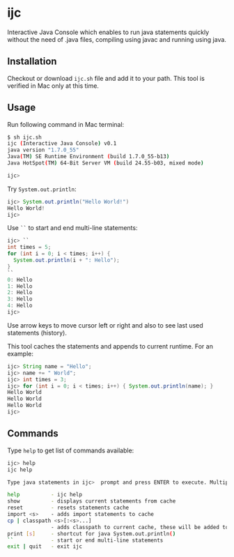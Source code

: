 ijc
===

Interactive Java Console which enables to run java statements quickly without the need of .java files, compiling using javac and running using java. 


Installation 
------------

Checkout or download <code>ijc.sh</code> file and add it to your path. This tool is verified in Mac only at this time. 


Usage
-----

Run following command in Mac terminal: 
```bash
$ sh ijc.sh 
ijc (Interactive Java Console) v0.1
java version "1.7.0_55"
Java(TM) SE Runtime Environment (build 1.7.0_55-b13)
Java HotSpot(TM) 64-Bit Server VM (build 24.55-b03, mixed mode)

ijc> 
```

Try <code>System.out.println</code>: 
```java
ijc> System.out.println("Hello World!")
Hello World!
ijc> 
```

Use <code>``</code> to start and end multi-line statements: 
```java
ijc> ``
int times = 5; 
for (int i = 0; i < times; i++) { 
  System.out.println(i + ": Hello"); 
} 
``
0: Hello
1: Hello
2: Hello
3: Hello
4: Hello
ijc> 
```

Use arrow keys to move cursor left or right and also to see last used statements (history). 

This tool caches the statements and appends to current runtime. For an example: 
```java 
ijc> String name = "Hello"; 
ijc> name += " World"; 
ijc> int times = 3; 
ijc> for (int i = 0; i < times; i++) { System.out.println(name); } 
Hello World
Hello World
Hello World
ijc> 
```

Commands
--------
Type <code>help</code> to get list of commands available: 
```bash
ijc> help 
ijc help

Type java statements in ijc>  prompt and press ENTER to execute. Multiple statements can be entered by enclosing with 

help          - ijc help
show          - displays current statements from cache
reset         - resets statements cache
import <s>    - adds import statements to cache
cp | classpath <s>[:<s>...]
              - adds classpath to current cache, these will be added to classpath when running statements
print [s]     - shortcut for java System.out.println()
``            - start or end multi-line statements
exit | quit   - exit ijc

```


